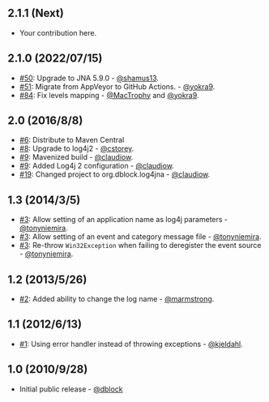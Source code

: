 2.1.1 (Next)
------------

* Your contribution here. 

2.1.0 (2022/07/15)
------------------

* [#50](https://github.com/dblock/log4jna/pull/50): Upgrade to JNA 5.9.0 - [@shamus13](https://github.com/shamus13).
* [#51](https://github.com/dblock/log4jna/pull/51): Migrate from AppVeyor to GitHub Actions. - [@yokra9](https://github.com/yokra9).
* [#84](https://github.com/dblock/log4jna/pull/84): Fix levels mapping - [@MacTrophy](https://github.com/MacTrophy) and [@yokra9](https://github.com/yokra9).

2.0 (2016/8/8)
--------------

* [#6](https://github.com/dblock/log4jna/issues/6): Distribute to Maven Central
* [#8](https://github.com/dblock/log4jna/pull/8): Upgrade to log4j2 - [@cstorey](https://github.com/cstorey).
* [#9](https://github.com/dblock/log4jna/pull/9): Mavenized build - [@claudiow](https://github.com/claudiow).
* [#9](https://github.com/dblock/log4jna/pull/9): Added Log4j 2 configuration - [@claudiow](https://github.com/claudiow).
* [#19](https://github.com/dblock/log4jna/pull/19): Changed project to org.dblock.log4jna - [@claudiow](https://github.com/claudiow).

1.3 (2014/3/5)
--------------

* [#3](https://github.com/dblock/log4jna/pull/3): Allow setting of an application name as log4j parameters - [@tonyniemira](https://github.com/tonyniemira).
* [#3](https://github.com/dblock/log4jna/pull/3): Allow setting of an event and category message file - [@tonyniemira](https://github.com/tonyniemira).
* [#3](https://github.com/dblock/log4jna/pull/3): Re-throw `Win32Exception` when failing to deregister the event source - [@tonyniemira](https://github.com/tonyniemira).

1.2 (2013/5/26)
---------------

* [#2](https://github.com/dblock/log4jna/pull/2): Added ability to change the log name - [@marmstrong](https://github.com/marmstrong).

1.1 (2012/6/13)
---------------

* [#1](https://github.com/dblock/log4jna/pull/1): Using error handler instead of throwing exceptions - [@kjeldahl](https://github.com/kjeldahl).

1.0 (2010/9/28)
---------------

* Initial public release - [@dblock](https://github.com/dblock)
